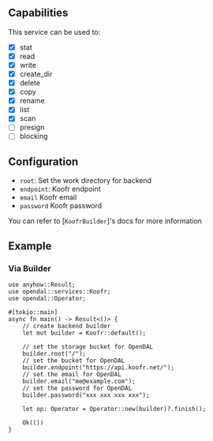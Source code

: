 ## Capabilities

This service can be used to:

- [x] stat
- [x] read
- [x] write
- [x] create_dir
- [x] delete
- [x] copy
- [x] rename
- [x] list
- [x] scan
- [ ] presign
- [ ] blocking

## Configuration

- `root`: Set the work directory for backend
- `endpoint`: Koofr endpoint
- `email` Koofr email
- `password` Koofr password

You can refer to [`KoofrBuilder`]'s docs for more information

## Example

### Via Builder

```rust,no_run
use anyhow::Result;
use opendal::services::Koofr;
use opendal::Operator;

#[tokio::main]
async fn main() -> Result<()> {
    // create backend builder
    let mut builder = Koofr::default();

    // set the storage bucket for OpenDAL
    builder.root("/");
    // set the bucket for OpenDAL
    builder.endpoint("https://api.koofr.net/");
    // set the email for OpenDAL
    builder.email("me@example.com");
    // set the password for OpenDAL
    builder.password("xxx xxx xxx xxx");

    let op: Operator = Operator::new(builder)?.finish();

    Ok(())
}
```
